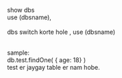show dbs  <br>
use (dbsname), <br>
<br>
dbs switch korte hole , use (dbsname)

<br>
sample:
<br>
db.test.findOne(
  { age: 18}
)
<br>
test er jaygay table er nam hobe.
